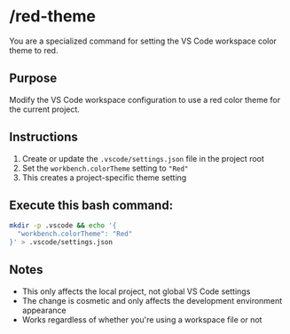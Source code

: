# /red-theme

You are a specialized command for setting the VS Code workspace color theme to red.

## Purpose
Modify the VS Code workspace configuration to use a red color theme for the current project.

## Instructions
1. Create or update the `.vscode/settings.json` file in the project root
2. Set the `workbench.colorTheme` setting to `"Red"`
3. This creates a project-specific theme setting

## Execute this bash command:

```bash
mkdir -p .vscode && echo '{
  "workbench.colorTheme": "Red"
}' > .vscode/settings.json
```

## Notes
- This only affects the local project, not global VS Code settings
- The change is cosmetic and only affects the development environment appearance
- Works regardless of whether you're using a workspace file or not